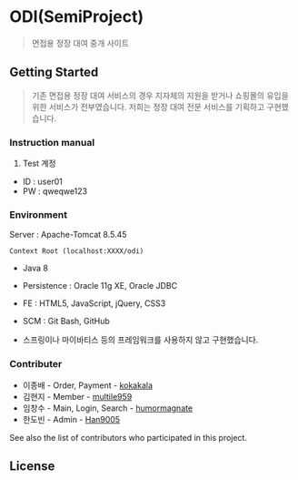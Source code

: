 # ODI(SemiProject)
> 면접용 정장 대여 중개 사이트

## Getting Started
> 기존 면접용 정장 대여 서비스의 경우 지자체의 지원을 받거나 쇼핑몰의 유입을 위한 서비스가 전부였습니다. 
저희는 정장 대여 전문 서비스를 기획하고 구현했습니다.


### Instruction manual
1. Test 계정
- ID : user01
- PW : qweqwe123

### Environment
Server : Apache-Tomcat 8.5.45
```
Context Root (localhost:XXXX/odi)
```
- Java 8
- Persistence : Oracle 11g XE, Oracle JDBC
- FE : HTML5, JavaScript, jQuery, CSS3
- SCM : Git Bash, GitHub

- 스프링이나 마이바티스 등의 프레임워크를 사용하지 않고 구현했습니다.

### Contributer
* 이종배 - Order, Payment - [kokakala]
* 김현지 - Member - [multile959]
* 임창수 - Main, Login, Search - [humormagnate]
* 한도빈 - Admin - [Han9005]

See also the list of contributors who participated in this project.

License
----




[kokakala]: <https://github.com/kokakala>
[multile959]: <https://github.com/multile959>
[humormagnate]: <https://github.com/humormagnate>
[Han9005]: <https://github.com/Han9005>
[yoonjinhong]: <https://github.com/yoonjinhong>

